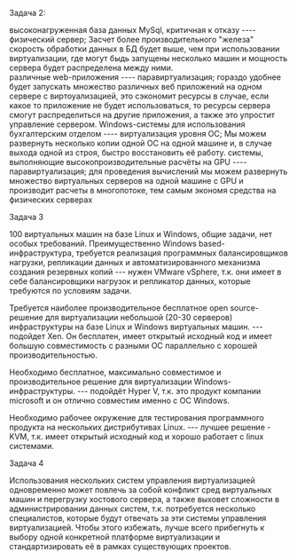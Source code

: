 Задача 2:

высоконагруженная база данных MySql, критичная к отказу ---- физический сервер; Засчет более производительного "железа" скорость обработки данных в БД будет выше, чем при использовании виртуализации, где могут быдь запущены несколько машин и мощность сервера будет распределена между ними.    
различные web-приложения ---- паравиртуализация; гораздо удобнее будет запускать множество различных веб приложений на одном сервере с виртоуализацией, это сэкономит ресурсы в случае, если какое то приложение не будет использоваться, то ресурсы сервера смогут распределиться на другие приложения, а также это упростит управление сервером.
Windows-системы для использования бухгалтерским отделом ---- виртуализация уровня ОС; Мы можем развернуть несколько копии одной ОС на одной машине и, в случае выхода одной из строя, быстро восстановить её работу.
системы, выполняющие высокопроизводительные расчёты на GPU ---- паравиртуализация; для проведения вычислений мы можем развернуть множество виртуальных серверов на одной машине с GPU и производит расчеты в многопотоке, тем самым экономя средства на физических серверах

Задача 3

100 виртуальных машин на базе Linux и Windows, общие задачи, нет особых требований. Преимущественно Windows based-инфраструктура, требуется реализация программных балансировщиков нагрузки, репликации данных и автоматизированного механизма создания резервных копий --- нужен VMware vSphere, т.к. они имеет в себе балансировщики нагрузок и репликатор данных, которые требуются по условиям задачи.

Требуется наиболее производительное бесплатное open source-решение для виртуализации небольшой (20-30 серверов) инфраструктуры на базе Linux и Windows виртуальных машин. --- подойдет Xen. Он бесплатен, имеет открытый исходный код и  имеет большую совместимость с разными ОС параллельно с хорошей производительностью.

Необходимо бесплатное, максимально совместимое и производительное решение для виртуализации Windows-инфраструктуры. --- подойдёт Hyper V, т.к. это продукт компании microsoft и он отлично совместим именно с ОС Windows.

Необходимо рабочее окружение для тестирования программного продукта на нескольких дистрибутивах Linux. --- лучшее решение - KVM, т.к. имеет открытый исходный код и хорошо работает с linux системами.

Задача 4

Использования нескольких систем управления виртуализацией одновременно может повлечь за собой конфликт сред виртуальных машин и перегрузку хостового сервера, а также выховет сложности в администрировании данных систем, т.к. потребуется несколько специалистов, которые будут отвечать за эти системы управления виртуализацией. Чтобы этого избежать, лучше всего прибегнуть к выбору одной конкретной платформе виртуализации и стандартизировать её в рамках существующих проектов.
